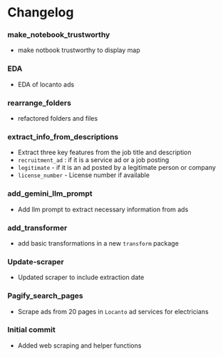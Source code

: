 # Changelog

### make_notebook_trustworthy
- make notbook trustworthy to display map

### EDA
- EDA of locanto ads

### rearrange_folders
- refactored folders and files

### extract_info_from_descriptions
- Extract three key features from the job title and description 
- `recruitment_ad` :  if it is a service ad or a job posting
- `legitimate` - if it is an ad posted by a legitimate person or company
- `license_number` - License number if available

### add_gemini_llm_prompt
- Add llm prompt to extract necessary information from ads

### add_transformer
- add basic transformations in a new `transform` package

### Update-scraper
- Updated scraper to include extraction date

### Pagify_search_pages
- Scrape ads from 20 pages in `Locanto` ad services for electricians

### Initial commit
- Added web scraping and helper functions
